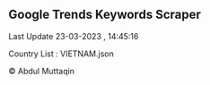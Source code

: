 

## Google Trends Keywords Scraper 
 
Last Update 23-03-2023 , 14:45:16

Country List :
VIETNAM.json



© Abdul Muttaqin 

